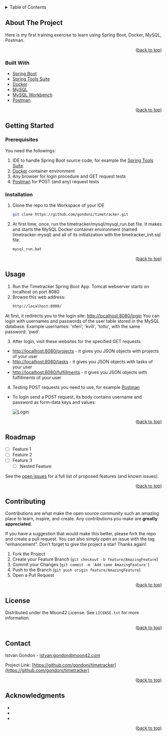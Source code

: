 <div id="top"></div>

<!-- PROJECT LOGO -->
<br />
<!-- div align="center">
  <!-- a href="https://github.com/github_username/repo_name">
    <!-- img src="images/logo.png" alt="Logo" width="80" height="80">
  <!-- /a>

<h3 align="center">Timetracker backend code</h3>

  <p align="center">
    project_description
    <br />
    <a href="https://github.com/gondoni/timetracker"><strong>Explore the code »</strong></a>
    <br />
    <br />
    <a href="https://github.com/gondoni/timetracker/issues">Report Bug</a>
    ·
    <a href="https://github.com/gondoni/timetracker/issues">Request Feature</a>
  </p>
</div>



<!-- TABLE OF CONTENTS -->
<details>
  <summary>Table of Contents</summary>
  <ol>
    <li>
      <a href="#about-the-project">About The Project</a>
      <ul>
        <li><a href="#built-with">Built With</a></li>
      </ul>
    </li>
    <li>
      <a href="#getting-started">Getting Started</a>
      <ul>
        <li><a href="#prerequisites">Prerequisites</a></li>
        <li><a href="#installation">Installation</a></li>
      </ul>
    </li>
    <li><a href="#usage">Usage</a></li>
    <li><a href="#roadmap">Roadmap</a></li>
    <li><a href="#contributing">Contributing</a></li>
    <li><a href="#license">License</a></li>
    <li><a href="#contact">Contact</a></li>
    <li><a href="#acknowledgments">Acknowledgments</a></li>
  </ol>
</details>



<!-- ABOUT THE PROJECT -->
## About The Project

Here is my first training exercise to learn using Spring Boot, Docker, MySQL, Postman.

<p align="right">(<a href="#top">back to top</a>)</p>



### Built With

* [Spring Boot](https://spring.io/projects/spring-boot/)
* [Spring Tools Suite](https://spring.io/tools/)
* [Docker](https://www.docker.com/)
* [MySQL](https://www.mysql.com/)
* [MySQL Workbench](https://www.mysql.com/products/workbench/)
* [Postman](https://www.postman.com/)

<p align="right">(<a href="#top">back to top</a>)</p>

<!-- GETTING STARTED -->
## Getting Started

### Prerequisites

You need the followings:
1. IDE to handle Spring Boot source code, for example the [Spring Tools Suite](https://spring.io/tools/).
2. [Docker](https://www.docker.com/) container environment
3. Any browser for login procedure and GET request tests
4. [Postman](https://www.postman.com/) for POST (and any) request tests

### Installation

1. Clone the repo to the Workspace of your IDE
   ```sh
   git clone https://github.com/gondoni/timetracker.git
   ```
2. At first time, once, run the timetracker/mysql/mysql_run.bat file. It makes and starts the MySQL Docker container environment (named timetracker-mysql) and all of its initialization with the timetracker_init.sql file.
   ```sh
   mysql_run.bat
   ```

<p align="right">(<a href="#top">back to top</a>)</p>

## Usage

1. Run the Timetracker Spring Boot App. Tomcat webserver starts on localhost on port 8080
2. Browse this web address:
   ```sh
   http://localhost:8080/
   ```
At first, it redirects you to the login site: [http://localhost:8080/login](http://localhost:8080/login)
You can login with usernames and passwords of the user table stored in the MySQL database. Example usernames: 'nferi', 'kvili', 'totto', with the same password: 'pwd'.

3. After login, visit these websites for the specified GET requests:
* [http://localhost:8080/projects](http://localhost:8080/projects) - it gives you JSON objects with projects of your user
* [http://localhost:8080/tasks](http://localhost:8080/tasks) - it gives you JSON objects with tasks of your user
* [http://localhost:8080/fulfillments](http://localhost:8080/fulfillments) - it gives you JSON objects with fulfillments of your user

4. Testing POST requests you need to use, for example [Postman](https://www.postman.com/)
* To login send a POST request, its body contains username and password as form-data keys and values:

    <img src="images/posman_login.png" alt="Login">

<p align="right">(<a href="#top">back to top</a>)</p>



<!-- ROADMAP -->
## Roadmap

- [ ] Feature 1
- [ ] Feature 2
- [ ] Feature 3
    - [ ] Nested Feature

See the [open issues](https://github.com/github_username/repo_name/issues) for a full list of proposed features (and known issues).

<p align="right">(<a href="#top">back to top</a>)</p>



<!-- CONTRIBUTING -->
## Contributing

Contributions are what make the open source community such an amazing place to learn, inspire, and create. Any contributions you make are **greatly appreciated**.

If you have a suggestion that would make this better, please fork the repo and create a pull request. You can also simply open an issue with the tag "enhancement".
Don't forget to give the project a star! Thanks again!

1. Fork the Project
2. Create your Feature Branch (`git checkout -b feature/AmazingFeature`)
3. Commit your Changes (`git commit -m 'Add some AmazingFeature'`)
4. Push to the Branch (`git push origin feature/AmazingFeature`)
5. Open a Pull Request

<p align="right">(<a href="#top">back to top</a>)</p>



<!-- LICENSE -->
## License

Distributed under the Moon42 License. See `LICENSE.txt` for more information.

<p align="right">(<a href="#top">back to top</a>)</p>



<!-- CONTACT -->
## Contact

István Gondon - istvan.gondon@moon42.com

Project Link: [https://github.com/gondoni/timetracker](https://github.com/gondoni/timetracker)

<p align="right">(<a href="#top">back to top</a>)</p>



<!-- ACKNOWLEDGMENTS -->
## Acknowledgments

* []()
* []()
* []()

<p align="right">(<a href="#top">back to top</a>)</p>



<!-- MARKDOWN LINKS & IMAGES -->
<!-- https://www.markdownguide.org/basic-syntax/#reference-style-links -->
[contributors-shield]: https://img.shields.io/github/contributors/github_username/repo_name.svg?style=for-the-badge
[contributors-url]: https://github.com/github_username/repo_name/graphs/contributors
[forks-shield]: https://img.shields.io/github/forks/github_username/repo_name.svg?style=for-the-badge
[forks-url]: https://github.com/github_username/repo_name/network/members
[stars-shield]: https://img.shields.io/github/stars/github_username/repo_name.svg?style=for-the-badge
[stars-url]: https://github.com/github_username/repo_name/stargazers
[issues-shield]: https://img.shields.io/github/issues/github_username/repo_name.svg?style=for-the-badge
[issues-url]: https://github.com/github_username/repo_name/issues
[license-shield]: https://img.shields.io/github/license/github_username/repo_name.svg?style=for-the-badge
[license-url]: https://github.com/github_username/repo_name/blob/master/LICENSE.txt
[linkedin-shield]: https://img.shields.io/badge/-LinkedIn-black.svg?style=for-the-badge&logo=linkedin&colorB=555
[linkedin-url]: https://linkedin.com/in/linkedin_username
[product-screenshot]: images/screenshot.png
